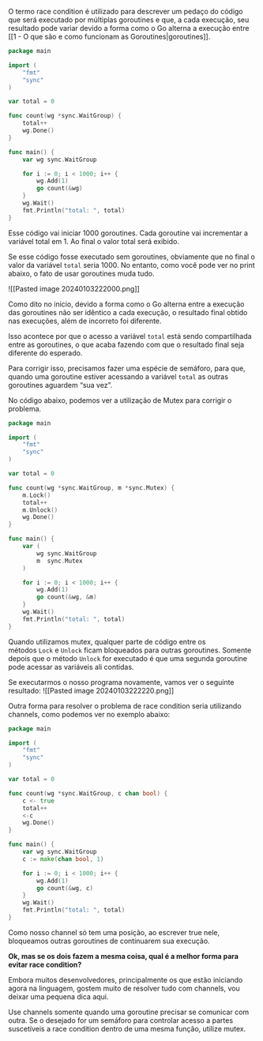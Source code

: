 O termo race condition é utilizado para descrever um pedaço do código que será executado por múltiplas goroutines e que, a cada execução, seu resultado pode variar devido a forma como o Go alterna a execução entre [[1 - O que são e como funcionam as Goroutines|goroutines]].

```go
package main

import (
    "fmt"
    "sync"
)

var total = 0

func count(wg *sync.WaitGroup) {
    total++
    wg.Done()
}

func main() {
    var wg sync.WaitGroup

    for i := 0; i < 1000; i++ {
        wg.Add(1)
        go count(&wg)
    }
    wg.Wait()
    fmt.Println("total: ", total)
}
```

Esse código vai iniciar 1000 goroutines. Cada goroutine vai incrementar a variável total em 1. Ao final o valor total será exibido.

Se esse código fosse executado sem goroutines, obviamente que no final o valor da variável `total` seria 1000. No entanto, como você pode ver no print abaixo, o fato de usar goroutines muda tudo.

![[Pasted image 20240103222000.png]]

Como dito no inicio, devido a forma como o Go alterna entre a execução das goroutines não ser idêntico a cada execução, o resultado final obtido nas execuções, além de incorreto foi diferente.

Isso acontece por que o acesso a variável `total` está sendo compartilhada entre as goroutines, o que acaba fazendo com que o resultado final seja diferente do esperado.

Para corrigir isso, precisamos fazer uma espécie de semáforo, para que, quando uma goroutine estiver acessando a variável `total` as outras goroutines aguardem “sua vez”.

No código abaixo, podemos ver a utilização de Mutex para corrigir o problema.

```go
package main

import (
    "fmt"
    "sync"
)

var total = 0

func count(wg *sync.WaitGroup, m *sync.Mutex) {
    m.Lock()
    total++
	m.Unlock()
    wg.Done()
}

func main() {
    var (
        wg sync.WaitGroup
        m  sync.Mutex
    )

    for i := 0; i < 1000; i++ {
        wg.Add(1)
        go count(&wg, &m)
    }
    wg.Wait()
    fmt.Println("total: ", total)
}
```

Quando utilizamos mutex, qualquer parte de código entre os métodos `Lock` e `Unlock` ficam bloqueados para outras goroutines. Somente depois que o método `Unlock` for executado é que uma segunda goroutine pode acessar as variáveis ali contidas.

Se executarmos o nosso programa novamente, vamos ver o seguinte resultado:
![[Pasted image 20240103222220.png]]

Outra forma para resolver o problema de race condition seria utilizando channels, como podemos ver no exemplo abaixo:

```go
package main

import (
    "fmt"
    "sync"
)

var total = 0

func count(wg *sync.WaitGroup, c chan bool) {
    c <- true
    total++
    <-c
    wg.Done()
}

func main() {
    var wg sync.WaitGroup
    c := make(chan bool, 1)

    for i := 0; i < 1000; i++ {
        wg.Add(1)
        go count(&wg, c)
    }
    wg.Wait()
    fmt.Println("total: ", total)
}
```

Como nosso channel só tem uma posição, ao escrever true nele, bloqueamos outras goroutines de continuarem sua execução.

**Ok, mas se os dois fazem a mesma coisa, qual é a melhor forma para evitar race condition?**

Embora muitos desenvolvedores, principalmente os que estão iniciando agora na linguagem, gostem muito de resolver tudo com channels, vou deixar uma pequena dica aqui.

Use channels somente quando uma goroutine precisar se comunicar com outra. Se o desejado for um semáforo para controlar acesso a partes suscetíveis a race condition dentro de uma mesma função, utilize mutex.